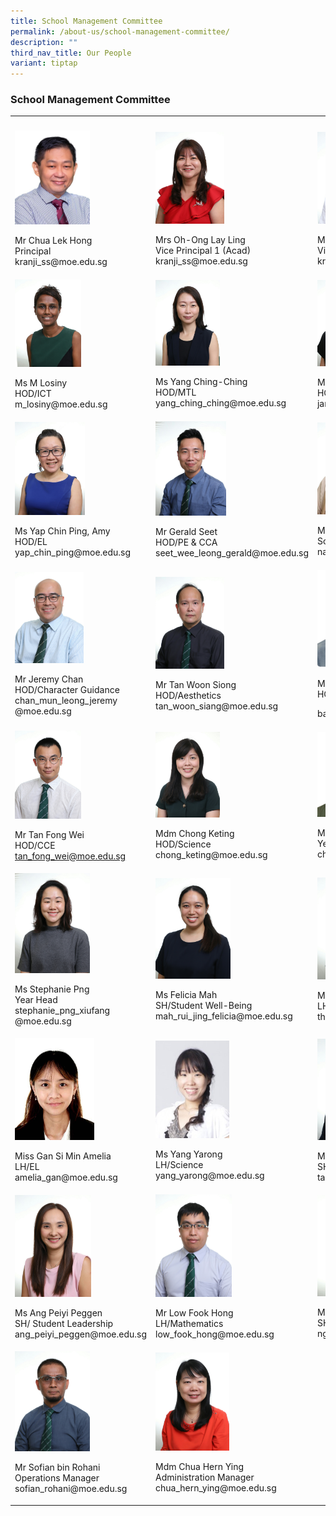 ```yaml
---
title: School Management Committee
permalink: /about-us/school-management-committee/
description: ""
third_nav_title: Our People
variant: tiptap
---
```

<h3>School Management Committee</h3><table><tbody><tr><th rowspan="1" colspan="1"><p></p></th><th rowspan="1" colspan="1"><p></p></th><th rowspan="1" colspan="1"><p></p></th></tr><tr><td rowspan="1" colspan="1"><div class="isomer-image-wrapper"><img style="width: 57%;" height="auto" width="100%" src="/images/SMC/SMC%202023/mr%20chua%20lek%20hong.jpeg"></div><p>Mr Chua Lek Hong<br>Principal<br>kranji_ss@moe.edu.sg</p></td><td rowspan="1" colspan="1"><div class="isomer-image-wrapper"><img style="width:45%" height="auto" width="100%" src="/images/SMC/SMC%202023/mrs%20oh-ong%20lay%20ling%20(1).jpg"></div><p>Mrs Oh-Ong Lay Ling<br>Vice Principal 1 (Acad)<br>kranji_ss@moe.edu.sg</p></td><td rowspan="1" colspan="1"><div class="isomer-image-wrapper"><img style="width:50%" height="auto" width="100%" src="/images/SMC/SMC%202023/mr%20koo%20tiannuo%20(2).jpg"></div><p>Mr Koo Tiannuo<br>Vice Principal 2 (Acad)<br>kranji_ss@moe.edu.sg</p></td></tr><tr><td rowspan="1" colspan="1"><div class="isomer-image-wrapper"><img style="width:50%" height="auto" width="100%" src="/images/SMC/SMC%202023/ms%20m%20losiny.jpg"></div><p>Ms M Losiny<br>HOD/ICT<br>m_losiny@moe.edu.sg</p></td><td rowspan="1" colspan="1"><div class="isomer-image-wrapper"><img style="width:42%" height="auto" width="100%" src="/images/SMC/SMC%202023/ms%20yang%20ching-ching.jpg"></div><p>Ms Yang Ching-Ching<br>HOD/MTL<br>yang_ching_ching@moe.edu.sg</p></td><td rowspan="1" colspan="1"><div class="isomer-image-wrapper"><img style="width:47%" height="auto" width="100%" src="/images/SMC/SMC%202023/ms%20jenny%20yap.jpg"></div><p>Ms Yap Janny<br>HOD/Math<br>janny_yap@moe.edu.sg</p></td></tr><tr><td rowspan="1" colspan="1"><div class="isomer-image-wrapper"><img style="width:53%" height="auto" width="100%" src="/images/SMC/SMC%202023/ms%20yap%20chin%20ping%20amy.jpg"></div><p>Ms Yap Chin Ping, Amy<br>HOD/EL<br>yap_chin_ping@moe.edu.sg</p></td><td rowspan="1" colspan="1"><div class="isomer-image-wrapper"><img style="width:46%" height="auto" width="100%" src="/images/SMC/SMC%202023/mr%20seet%20wee%20leong%20gerald.jpg"></div><p>Mr Gerald Seet<br>HOD/PE &amp; CCA<br>seet_wee_leong_gerald@moe.edu.sg</p></td><td rowspan="1" colspan="1"><div class="isomer-image-wrapper"><img style="width:50%" height="auto" width="100%" src="/images/SMC/SMC%202023/ms%20natasha%20bte%20supa'at.jpg"></div><p>Ms Natasha Bte Supa'at<br>School Staff Developer<br>natasha_supaat@moe.edu.sg</p></td></tr><tr><td rowspan="1" colspan="1"><div class="isomer-image-wrapper"><img style="width:52%" height="auto" width="100%" src="/images/SMC/SMC%202023/mr%20chan%20mun%20leong%20jeremy.jpg"></div><p>Mr Jeremy Chan<br>HOD/Character Guidance<br>chan_mun_leong_jeremy<br>@moe.edu.sg</p></td><td rowspan="1" colspan="1"><div class="isomer-image-wrapper"><img style="width:45%" height="auto" width="100%" src="/images/SMC/SMC%202023/mr%20tan%20woon%20siong.jpg"></div><p>Mr Tan Woon Siong<br>HOD/Aesthetics<br>tan_woon_siang@moe.edu.sg</p></td><td rowspan="1" colspan="1"><div class="isomer-image-wrapper"><img style="width: 55%;" height="auto" width="100%" alt="" src="/images/2024/SMC/bala_kirishanan.jpeg"></div><p>Mr Bala Kirishanan<br>HOD/Humanities</p><p>bala_kirishanan@moe.edu.sg<br></p></td></tr><tr><td rowspan="1" colspan="1"><div class="isomer-image-wrapper"><img style="width:50%" height="auto" width="100%" src="/images/SMC/SMC%202023/mr%20tan%20fong%20wei.jpg"></div><p>Mr Tan Fong Wei<br>HOD/CCE<br><a href="mailto:tan_fong_wei@moe.edu.sg" rel="noopener noreferrer nofollow" target="_blank">tan_fong_wei@moe.edu.sg</a></p></td><td rowspan="1" colspan="1"><div class="isomer-image-wrapper"><img style="width:42%" height="auto" width="100%" src="/images/SMC/SMC%202023/ms%20chong%20keting.jpg"></div><p>Mdm Chong Keting<br>HOD/Science<br>chong_keting@moe.edu.sg</p></td><td rowspan="1" colspan="1"><div class="isomer-image-wrapper"><img style="width: 48%;" height="auto" width="100%" alt="" src="/images/2024/SMC/chin_chii_tarng.jpeg"></div><p>Mr Chin Chii Tarng<br>Year Head<br>chin_chii_tarng@moe.edu.sg</p></td></tr><tr><td rowspan="1" colspan="1"><div class="isomer-image-wrapper"><img style="width:57%" height="auto" width="100%" src="/images/SMC/SMC%202023/miss%20stephanie%20png%20xiufang.jpg"></div><p>Ms Stephanie Png<br>Year Head<br>stephanie_png_xiufang<br>@moe.edu.sg</p></td><td rowspan="1" colspan="1"><div class="isomer-image-wrapper"><img style="width:49%" height="auto" width="100%" src="/images/SMC/SMC%202023/miss%20mah%20rui%20jing%20felicia.jpg"></div><p>Ms Felicia Mah<br>SH/Student Well-Being<br>mah_rui_jing_felicia@moe.edu.sg</p></td><td rowspan="1" colspan="1"><div class="isomer-image-wrapper"><img style="width:55%" height="auto" width="100%" src="/images/SMC/SMC%202023/ms%20karen%20thia%20hui%20teen.jpg"></div><p>Ms Karen Thia Hui Teen<br>LH/Humanities<br>thia_hui_teen_karen@moe.edu.sg</p></td></tr><tr><td rowspan="1" colspan="1"><div class="isomer-image-wrapper"><img style="width: 60%;" height="auto" width="100%" alt="" src="/images/2024/SMC/Amelia_Gan.jpeg"></div><p>Miss Gan Si Min Amelia<br>LH/EL<br>amelia_gan@moe.edu.sg</p></td><td rowspan="1" colspan="1"><div class="isomer-image-wrapper"><img style="width:48%" height="auto" width="100%" src="/images/SMC/20smcsmc.png"></div><p>Ms Yang Yarong<br>LH/Science<br>yang_yarong@moe.edu.sg</p></td><td rowspan="1" colspan="1"><div class="isomer-image-wrapper"><img style="width:55%" height="auto" width="100%" src="/images/SMC/SMC%202023/mr%20tang%20kim%20yong.jpg"></div><p>Mr Tang Kim Yong<br>SH/ICT<br>tang_kim_yong@moe.edu.sg</p></td></tr><tr><td rowspan="1" colspan="1"><div class="isomer-image-wrapper"><img style="width:58%" height="auto" width="100%" src="/images/SMC/SMC%202023/ms%20ang%20peiyi%20peggen.jpg"></div><p>Ms Ang Peiyi Peggen<br>SH/ Student Leadership<br>ang_peiyi_peggen@moe.edu.sg</p></td><td rowspan="1" colspan="1"><div class="isomer-image-wrapper"><img style="width:50%" height="auto" width="100%" src="/images/SMC/SMC%202023/mr%20low%20fook%20hong.jpg"></div><p>Mr Low Fook Hong<br>LH/Mathematics<br>low_fook_hong@moe.edu.sg</p></td><td rowspan="1" colspan="1"><div class="isomer-image-wrapper"><img style="width: 55%;" height="auto" width="100%" alt="" src="/images/2024/SMC/miss_ng_yu_juan.jpg"></div><p>Ms Ng Yu Juan<br>SH/NFC &amp; Aesthetics<br>ng_yu_juan@moe.edu.sg</p></td></tr><tr><td rowspan="1" colspan="1"><div class="isomer-image-wrapper"><img style="width:57%" height="auto" width="100%" src="/images/SMC/SMC%202023/mr%20sofian%20bin%20rohani.jpg"></div><p>Mr Sofian bin Rohani<br>Operations Manager<br>sofian_rohani@moe.edu.sg</p></td><td rowspan="1" colspan="1"><div class="isomer-image-wrapper"><img style="width:48%" height="auto" width="100%" src="/images/SMC/SMC%202023/mdm%20chua%20hern%20ying.jpg"></div><p>Mdm Chua Hern Ying<br>Administration Manager<br>chua_hern_ying@moe.edu.sg</p></td><td rowspan="1" colspan="1"><p></p></td></tr></tbody></table><p></p>